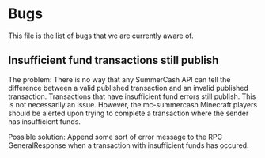 # Bugs
This file is the list of bugs that we are currently aware of.

## Insufficient fund transactions still publish
The problem: There is no way that any SummerCash API can tell the difference between a valid published transaction and an invalid published transaction. Transactions that have insufficient fund errors still publish. This is not necessarily an issue. However, the mc-summercash Minecraft players should be alerted upon trying to complete a transaction where the sender has insufficient funds.

Possible solution: Append some sort of error message to the RPC GeneralResponse when a transaction with insufficient funds has occured.